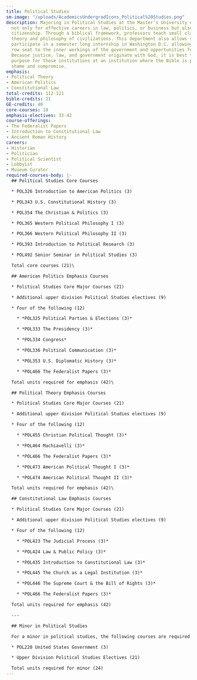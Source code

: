 ```yaml
---
title: Political Studies
sm-image: "/uploads/AcademicsUndergradIcons_Political%20Studies.png"
description: Majoring in Political Studies at the Master’s University equips believers
  not only for effective careers in law, politics, or business but also for responsible
  citizenship. Through a biblical framework, professors teach small classes on the
  theory and philosophy of civilizations. This department also allows students to
  participate in a semester long internship in Washington D.C. allowing them a front
  row seat to the inner workings of the government and opportunities for networking.
  Because justice, law, and government originate with God, it is best to study God’s
  purpose for those institutions at an institution where the Bible is preached without
  shame and compromise.
emphasis:
- Political Theory
- American Politics
- Constitutional Law
total-credits: 112-121
bible-credits: 21
GE-credits: 40
core-courses: 18
emphasis-electives: 33-42
course-offerings:
- The Federalist Papers
- Introduction to Constitutional Law
- Ancient Roman History
careers:
- Historian
- Politician
- Political Scientist
- Lobbyist
- Museum Curator
required-courses-body: |-
  ## Political Studies Core Courses

  * POL326 Introduction to American Politics (3)

  * POL343 U.S. Constitutional History (3)

  * POL354 The Christian & Politics (3)

  * POL365 Western Political Philosophy I (3)

  * POL366 Western Political Philosophy II (3)

  * POL393 Introduction to Political Research (3)

  * POL492 Senior Seminar in Political Studies (3)

  Total core courses (21)\

  ## American Politics Emphasis Courses

  * Political Studies Core Major Courses (21)

  * Additional upper division Political Studies electives (9)

  * Four of the following (12)

    * *POL325 Political Parties & Elections (3)*

    * *POL333 The Presidency (3)*

    * *POL334 Congress*

    * *POL336 Political Communication (3)*

    * *POL353 U.S. Diplomatic History (3)*

    * *POL466 The Federalist Papers (3)*

  Total units required for emphasis (42)\

  ## Political Theory Emphasis Courses

  * Political Studies Core Major Courses (21)

  * Additional upper division Political Studies electives (9)

  * Four of the following (12)

    * *POL455 Christian Political Thought (3)*

    * *POL464 Machiavelli (3)*

    * *POL466 The Federalist Papers (3)*

    * *POL473 American Political Thought I (3)*

    * *POL474 American Political Thought II (3)*

  Total units required for emphasis (42)\

  ## Constitutional Law Emphasis Courses

  * Political Studies Core Major Courses (21)

  * Additional upper division Political Studies electives (9)

  * Four of the following (12)

    * *POL423 The Judicial Process (3)*

    * *POL424 Law & Public Policy (3)*

    * *POL435 Introduction to Constitutional Law (3)*

    * *POL445 The Church as a Legal Institution (3)*

    * *POL446 The Supreme Court & the Bill of Rights (3)*

    * *POL466 The Federalist Papers (3)*

  Total units required for emphasis (42)

  ---

  ## Minor in Political Studies

  For a minor in political studies, the following courses are required:

  * POL220 United States Government (3)

  * Upper Division Political Studies Electives (21)

  Total units required for minor (24)
---
```


